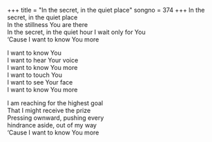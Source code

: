 +++
title = "In the secret, in the quiet place"
songno = 374
+++
In the secret, in the quiet place  
In the stillness You are there  
In the secret, in the quiet hour I wait only for You  
‘Cause I want to know You more  

I want to know You  
I want to hear Your voice  
I want to know You more  
I want to touch You  
I want to see Your face  
I want to know You more  

I am reaching for the highest goal  
That I might receive the prize  
Pressing ownward, pushing every  
hindrance aside, out of my way  
‘Cause I want to know You more  
